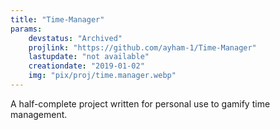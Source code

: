 ```yaml
---
title: "Time-Manager"
params:
    devstatus: "Archived"
    projlink: "https://github.com/ayham-1/Time-Manager"
    lastupdate: "not available"
    creationdate: "2019-01-02"
    img: "pix/proj/time.manager.webp"
---
```


A half-complete project written for personal use to gamify time management.
